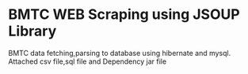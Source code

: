 # BMTC WEB Scraping using JSOUP Library
BMTC data fetching,parsing to database using hibernate and mysql.
Attached csv file,sql file and Dependency jar file
